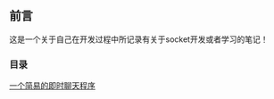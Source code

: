## 前言

这是一个关于自己在开发过程中所记录有关于socket开发或者学习的笔记！

### 目录

[一个简易的即时聊天程序](https://github.com/woai30231/socket.io-note/tree/master/chat-application)
